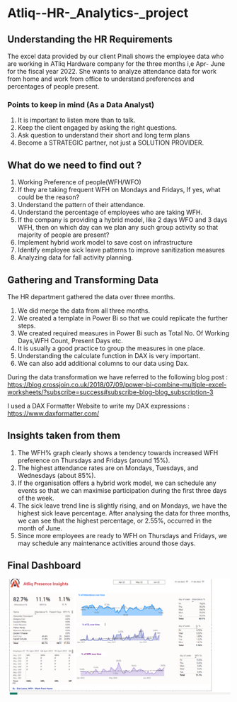 # Atliq--HR-_Analytics-_project

## Understanding the HR Requirements

The excel data provided by our client Pinali shows the employee data who are working in ATliq Hardware company for the three months i,e Apr- June for the fiscal year 2022.
She wants to analyze attendance data for work from home and work from office to understand preferences and percentages of people present.

 ### Points to keep in mind (As a Data Analyst)
1. It is important to listen more than to talk.
2. Keep the client engaged by asking the right questions.
3. Ask question to understand their short and long term plans
4. Become a STRATEGIC partner, not just a SOLUTION PROVIDER.


## What do we need to find out ?
 1. Working Preference of people(WFH/WFO)
 2. If they are taking frequent WFH on Mondays and Fridays, If yes, what could be the reason?
 3. Understand the pattern of their attendance.
 4. Understand the percentage of employees who are taking WFH.
 5. If the company is providing a hybrid model, like 2 days WFO and 3 days WFH, then on which day can we plan any such group activity so that majority of people are present?
 6. Implement hybrid work model to save cost on infrastructure
 7. Identify employee sick leave patterns to improve sanitization measures
 8. Analyzing data for fall activity planning.
 

## Gathering and Transforming Data
The HR department gathered the data over three months.
1. We did merge the data from all three months.
2. We created a template in Power Bi so that we could replicate the further steps.
3. We created required measures in Power Bi such as Total No. Of Working Days,WFH Count, Present Days etc.
4. It is usually a good practice to group the measures in one place.
5. Understanding the calculate function in DAX is very important.
6. We can also add additional columns to our data using Dax.

During the data transformation we have referred to the following blog post : https://blog.crossjoin.co.uk/2018/07/09/power-bi-combine-multiple-excel-worksheets/?subscribe=success#subscribe-blog-blog_subscription-3

I used a DAX Formatter Website to write my DAX expressions : https://www.daxformatter.com/

## Insights taken from them
1. The WFH% graph clearly shows a tendency towards increased WFH preference on Thursdays and Fridays (around 15%).
2. The highest attendance rates are on Mondays, Tuesdays, and Wednesdays (about 85%).
3. If the organisation offers a hybrid work model, we can schedule any events so that we can maximise participation during the first three days of the week.
4. The sick leave trend line is slightly rising, and on Mondays, we have the highest sick leave percentage. After analysing the data for three months, we can see that the highest percentage, or 2.55%, occurred in the month of June.
5. Since more employees are ready to WFH on Thursdays and Fridays, we may schedule any maintenance activities around those days.

## Final Dashboard
![alt text](https://github.com/sassykrishna-049/Atliq--HR-_Analytics-_project/blob/main/Dashboard.png)

   


